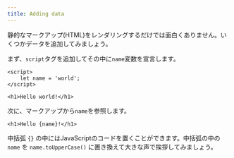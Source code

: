 ```yaml
---
title: Adding data
---
```


静的なマークアップ(HTML)をレンダリングするだけでは面白くありません。いくつかデータを追加してみましょう。

まず、`script`タグを追加してその中に`name`変数を宣言します。

```svelte
<script>
	let name = 'world';
</script>

<h1>Hello world!</h1>
```

次に、マークアップから`name`を参照します。

```svelte
<h1>Hello {name}!</h1>
```

中括弧 `{}` の中にはJavaScriptのコードを置くことができます。中括弧の中の `name` を `name.toUpperCase()` に置き換えて大きな声で挨拶してみましょう。
